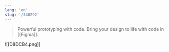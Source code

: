 ```yaml
---
lang: 'en'
slug: '/340292'
---
```


> Powerful prototyping with code. Bring your design to life with code in [[Figma]].

![[D8DCB4.png]]
